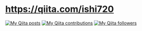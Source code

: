 
# https://qiita.com/ishi720


[![My Qiita posts](https://qiita-badge.apiapi.app/s/ishi720/posts.svg)](http://qiita.com/ishi720)
[![My Qiita contributions](https://qiita-badge.apiapi.app/s/ishi720/contributions.svg)](http://qiita.com/ishi720)
[![My Qiita followers](https://qiita-badge.apiapi.app/s/ishi720/followers.svg)](http://qiita.com/ishi720)
